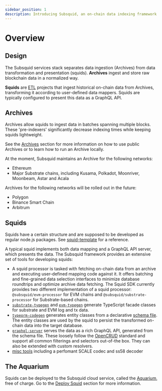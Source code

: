 ```yaml
---
sidebar_position: 1
description: Introducing Subsquid, an on-chain data indexing framework and platform for serverless Web3 APIs.
---
```


# Overview

## Design

The Subsquid services stack separates data ingestion (Archives) from data transformation and presentation (squids). 
**Archives** ingest and store raw blockchain data in a normalized way. 

**Squids** are [ETL](https://en.wikipedia.org/wiki/Extract,_transform,_load) projects that ingest historical on-chain data from Archives, transforming it according to user-defined data mappers. Squids are typically configured to present this data as a GraphQL API.  

## Archives

Archives allow squids to ingest data in batches spanning multiple blocks. These 'pre-indexers' significantly decrease indexing times while keeping squids lightweight.

See the [Archives](/archives/) section for more information on how to use public Archives or to learn how to run an Archive locally. 

At the moment, Subsquid maintains an Archive for the following networks:

- Ethereum
- Major Substrate chains, including Kusama, Polkadot, Moonriver, Moonbeam, Astar and Acala

Archives for the following networks will be rolled out in the future:

- Polygon
- Binance Smart Chain
- Arbitrum

## Squids

Squids have a certain structure and are supposed to be developed as regular node.js packages. See [squid-template](https://github.com/subsquid/squid-template) for a reference.

A typical squid implements both data mapping and a GraphQL API server, which presents the data. The Subsquid framework provides an extensive set of tools for developing squids:

- A squid processor is tasked with fetching on-chain data from an archive and executing user-defined mapping code against it. It offers batching and fine-grained data selection interfaces to minimize database roundtrips and optimize archive data fetching. The Squid SDK currently provides two different implementation of a squid processor: `@subsquid/evm-processor` for EVM chains and `@subsquid/substrate-processor` for Substrate-based chains.
- [`substrate-typegen`](https://github.com/subsquid/squid/tree/master/substrate-typegen) and [`evm-typegen`](https://github.com/subsquid/squid/tree/master/evm-typegen) generate TypeScript facade classes for substrate and EVM log and tx data. 
- [`typeorm-codegen`](https://github.com/subsquid/squid/tree/master/typeorm-codegen) generates entity classes from a declarative [schema file](/develop-a-squid/schema-file). The entity classes are used by the squid to persist the transformed on-chain data into the target database.
- [`graphql-server`](https://github.com/subsquid/squid/tree/master/graphql-server) serves the data as a rich GraphQL API, generated from the schema file. These loosely follow the [OpenCRUD](https://www.opencrud.org/) standard and support all common filterings and selectors out-of-the box. They can also be extended with custom resolvers.
- [misc tools](https://github.com/subsquid/squid#other-tools) including a perfomant SCALE codec and ss58 decoder

## The Aquarium

Squids can be deployed to the Subsquid cloud service, called the [Aquarium](https://app.subsquid.io), free of charge. Go to the [Deploy Squid](/deploy-squid) section for more information.
